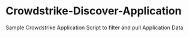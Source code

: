 # Crowdstrike-Discover-Application
Sample Crowdstrike Application Script to filter and pull Application Data
